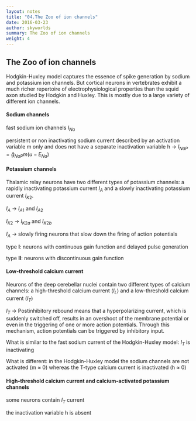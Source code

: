 ```yaml
---
layout: notes
title: "04.The Zoo of ion channels"
date: 2016-03-23
author: skyworlds
summary: The Zoo of ion channels
weight: 4
---
```



## The Zoo of ion channels

Hodgkin-Huxley model captures the essence of spike generation by sodium and potassium ion channels. But cortical neurons in vertebrates exhibit a much richer repertoire of electrophysiological properties than the squid axon studied by Hodgkin and Huxley. This is mostly due to a large variety of different ion channels.

#### Sodium channels

fast sodium ion channels $I_{Na}$

persistent or non inactivating sodium current described by an activation variable m only and does not have a separate inactivation variable h  ->  $I_{NaP}=\bar{g}_{NaP}m(u-E_{Na})$

#### Potassium channels

Thalamic relay neurons have two different types of potassium channels: a rapidly inactivating potassium current $I_{A}$ and a slowly inactivating potassium current $I_{K2}$.

$I_{A}$  ->  $I_{A1}$ and $I_{A2}$

$I_{K2}$  ->  $I_{K2a}$ and $I_{K2b}$

$I_{A}$  ->  slowly firing neurons that slow down the firing of action potentials

type **I**: neurons with continuous gain function and delayed pulse generation

type **II**: neurons with discontinuous gain function

#### Low-threshold calcium current

Neurons of the deep cerebellar nuclei contain two different types of calcium channels: a high-threshold calcium current ($I_{L}$) and a low-threshold calcium current ($I_{T}$)

$I_{T}$  ->  Postinhibitory rebound means that a hyperpolarizing current, which is suddenly switched off, results in an overshoot of the membrane potential or even in the triggering of one or more action potentials. Through this mechanism, action potentials can be triggered by inhibitory input.

What is similar to the fast sodium current of the Hodgkin-Huxley model: $I_{T}$ is inactivating

What is different: in the Hodgkin-Huxley model the sodium channels are not activated (m ≈ 0) whereas the T-type calcium current is inactivated (h ≈ 0)

#### High-threshold calcium current and calcium-activated potassium channels

some neurons contain $I_{T}$ current

the inactivation variable h is absent
